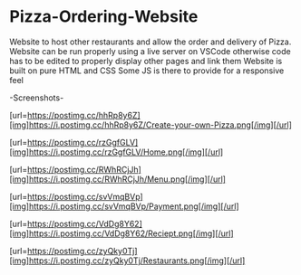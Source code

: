 # Pizza-Ordering-Website
Website to host other restaurants and allow the order and delivery of Pizza.
Website can be run properly using a live server on VSCode otherwise code has to be edited to properly display other pages and link them
Website is built on pure HTML and CSS
Some JS is there to provide for a responsive feel

-Screenshots-

[url=https://postimg.cc/hhRp8y6Z][img]https://i.postimg.cc/hhRp8y6Z/Create-your-own-Pizza.png[/img][/url]

[url=https://postimg.cc/rzGgfGLV][img]https://i.postimg.cc/rzGgfGLV/Home.png[/img][/url]

[url=https://postimg.cc/RWhRCjJh][img]https://i.postimg.cc/RWhRCjJh/Menu.png[/img][/url]

[url=https://postimg.cc/svVmqBVp][img]https://i.postimg.cc/svVmqBVp/Payment.png[/img][/url]

[url=https://postimg.cc/VdDg8Y62][img]https://i.postimg.cc/VdDg8Y62/Reciept.png[/img][/url]

[url=https://postimg.cc/zyQky0Tj][img]https://i.postimg.cc/zyQky0Tj/Restaurants.png[/img][/url]

